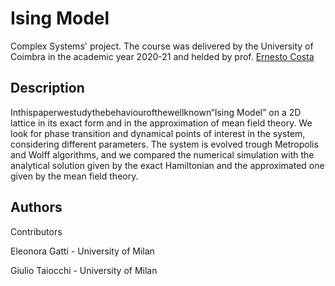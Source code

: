 # Ising Model

Complex Systems' project. The course was delivered by the University of Coimbra in the academic year 2020-21 and helded by prof. [Ernesto Costa](https://ernesto.dei.uc.pt/)

## Description

Inthispaperwestudythebehaviourofthewellknown“Ising Model” on a 2D lattice in its exact form and in the approximation of mean field theory. We look for phase transition and dynamical points of interest in the system, considering different parameters. The system is evolved trough Metropolis and Wolff algorithms, and we compared the numerical simulation with the analytical solution given by the exact Hamiltonian and the approximated one given by the mean field theory.

## Authors

Contributors

Eleonora Gatti - University of Milan 

Giulio Taiocchi - University of Milan
